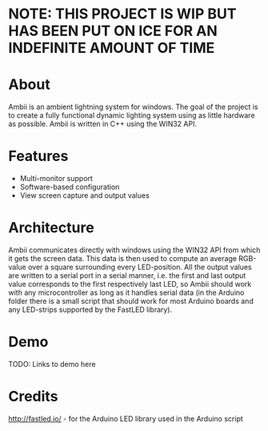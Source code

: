 # NOTE: THIS PROJECT IS WIP BUT HAS BEEN PUT ON ICE FOR AN INDEFINITE AMOUNT OF TIME

# About
Ambii is an ambient lightning system for windows. The goal of the project is to create a fully functional dynamic lighting system using as little hardware as possible. Ambii is written in C++ using the WIN32 API.

# Features
- Multi-monitor support
- Software-based configuration
- View screen capture and output values

# Architecture
Ambii communicates directly with windows using the WIN32 API from which it gets the screen data. This data is then used to compute an average RGB-value over a square surrounding every LED-position. All the output values are written to a serial port in a serial manner, i.e. the first and last output value corresponds to the first respectively last LED, so Ambii should work with any microcontroller as long as it handles serial data (in the Arduino folder there is a small script that should work for most Arduino boards and any LED-strips supported by the FastLED library).

# Demo
TODO: Links to demo here
  
# Credits
http://fastled.io/ - for the Arduino LED library used in the Arduino script
